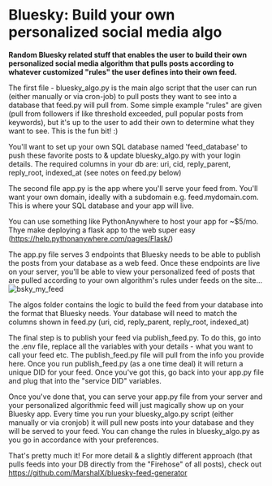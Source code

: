 # Bluesky: Build your own personalized social media algo

**Random Bluesky related stuff that enables the user to build their own personalized social media algorithm that pulls posts according to whatever customized "rules" the user defines into their own feed.**

The first file - bluesky_algo.py is the main algo script that the user can run (either manually or via cron-job) to pull posts they want to see into a database that feed.py will pull from.
Some simple example "rules" are given (pull from followers if like threshold exceeded, pull popular posts from keywords), but it's up to the user to add their own to determine what they want to see. This is the fun bit! :)

You'll want to set up your own SQL database named 'feed_database' to push these favorite posts to & update bluesky_algo.py with your login details. The required columns in your db are: uri, cid, reply_parent, reply_root, indexed_at (see notes on feed.py below)

The second file app.py is the app where you'll serve your feed from. You'll want your own domain, ideally with a subdomain e.g. feed.mydomain.com. This is where your SQL database and your app will live. 

You can use something like PythonAnywhere to host your app for ~$5/mo. Thye make deploying a flask app to the web super easy (https://help.pythonanywhere.com/pages/Flask/)

The app.py file serves 3 endpoints that Bluesky needs to be able to publish the posts from your database as a web feed. Once these endpoints are live on your server, you'll be able to view your personalized feed of posts that are pulled according to your own algorithm's rules under feeds on the site...
![bsky_my_feed](https://github.com/user-attachments/assets/e139ed13-aa64-4839-8a58-4e0d7e9a0d08)


The algos folder contains the logic to build the feed from your database into the format that Bluesky needs. Your database will need to match the columns shown in feed.py (uri, cid, reply_parent, reply_root, indexed_at)

The final step is to publish your feed via publish_feed.py. To do this, go into the .env file, replace all the variables with your details - what you want to call your feed etc. The publish_feed.py file will pull from the info you provide here. Once you run publish_feed.py (as a one time deal) it will return a unique DID for your feed. Once you've got this, go back into your app.py file and plug that into the "service DID" variables. 

Once you've done that, you can serve your app.py file from your server and your personalized algorithmic feed will just magically show up on your Bluesky app. Every time you run your bluesky_algo.py script (either manually or via cronjob) it will pull new posts into your database and they will be served to your feed. You can change the rules in bluesky_algo.py as you go in accordance with your preferences. 

That's pretty much it! For more detail & a slightly different approach (that pulls feeds into your DB directly from the "Firehose" of all posts), check out https://github.com/MarshalX/bluesky-feed-generator
